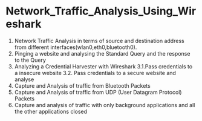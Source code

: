 # Network_Traffic_Analysis_Using_Wireshark
1. Network Traffic Analysis in terms of source and destination address from different interfaces(wlan0,eth0,bluetooth0).
2. Pinging a website and analysing  the Standard Query and the response to the Query
3. Analyzing a Credential Harvester with Wireshark
	3.1.Pass credentials to a insecure website
	3.2. Pass credentials to a secure website and analyse
5. Capture and Analysis of traffic from Bluetooth Packets
6. Capture and Analysis of traffic from UDP (User Datagram Protocol) Packets
7. Capture and analysis of traffic with only background applications and all the other applications closed

